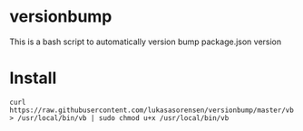 # versionbump
This is a bash script to automatically version bump package.json version

# Install
```
curl https://raw.githubusercontent.com/lukasasorensen/versionbump/master/vb > /usr/local/bin/vb | sudo chmod u+x /usr/local/bin/vb
```
